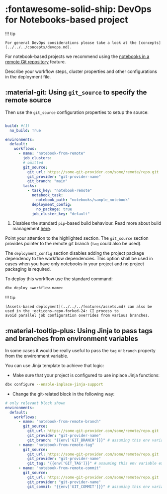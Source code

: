 # :fontawesome-solid-ship: DevOps for Notebooks-based project

!!! tip

    For general DevOps considerations please take a look at the [concepts](../../../concepts/devops.md).


For notebook-based projects we recommend using the [notebooks in a remote Git repository](https://docs.databricks.com/workflows/jobs/jobs.html#run-jobs-using-notebooks-in-a-remote-git-repository) feature.

Describe your workflow steps, cluster properties and other configurations in the deployment file.

## :material-git: Using `git_source` to specify the remote source
Then use the `git_source` configuration properties to setup the source:

```yaml title="conf/deployment.yml" hl_lines="9-12 14-15"

build: #(1)
  no_build: True

environments:
  default:
    workflows:
      - name: "notebook-from-remote"
        job_clusters:
        # omitted
        git_source:
          git_url: https://some-git-provider.com/some/remote/repo.git
          git_provider: "git-provider-name"
          git_branch: "main"
        tasks:
          - task_key: "notebook-remote"
            notebook_task:
              notebook_path: "notebooks/sample_notebook"
            deployment_config:
              no_package: true
            job_cluster_key: "default"
```

1. Disables the standard `pip`-based build behaviour. Read more about build management [here](../../../features/build_management.md).

Point your attention to the highlighted section. The `git_source` section provides pointer to the remote git branch (`tag` could also be used).

The `deployment_config` section disables adding the project package dependency to the workflow dependencies.
This option shall be used in cases when you have only notebooks in your project and no project packaging is required.


To deploy this workflow use the standard command:

```bash
dbx deploy <workflow-name>
```

!!! tip

    [Assets-based deployment](../../../features/assets.md) can also be used in the :octicons-repo-forked-24: CI process to
    avoid parallel job configuration overrides from various branches.


## :material-tooltip-plus: Using Jinja to pass tags and branches from environment variables

In some cases it would be really useful to pass the `tag` or `branch` property from the environment variable.

You can use Jinja template to achieve that logic:

- Make sure that your project is configured to use inplace Jinja functions:
```bash
dbx configure --enable-inplace-jinja-support
```
- Change the git-related block in the following way:

```yaml title="conf/deployment.yml" hl_lines="8 12 17"
# only relevant block shown
environments:
  default:
    workflows:
      - name: "notebook-from-remote-branch"
        git_source:
          git_url: https://some-git-provider.com/some/remote/repo.git
          git_provider: "git-provider-name"
          git_branch: "{{env['GIT_BRANCH']}}" # assuming this env variable exists
      - name: "notebook-from-remote-tag"
        git_source:
          git_url: https://some-git-provider.com/some/remote/repo.git
          git_provider: "git-provider-name"
          git_tag: "{{env['GIT_TAG']}}" # assuming this env variable exists
      - name: "notebook-from-remote-commit"
        git_source:
          git_url: https://some-git-provider.com/some/remote/repo.git
          git_provider: "git-provider-name"
          git_commit: "{{env['GIT_COMMIT']}}" # assuming this env variable exists
```
